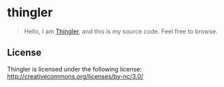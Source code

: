 thingler
========

> Hello, I am [Thingler](http://thingler.com), and this is my source code. Feel free to browse.

License
-------

Thingler is licensed under the following license: <http://creativecommons.org/licenses/by-nc/3.0/>
